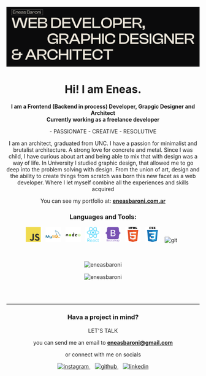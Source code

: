 ![Baner](/Banner.png)

<h1 align="center">Hi! I am Eneas.</h1>
<p align="center"><b>I am a Frontend (Backend in process) Developer, Grapgic Designer and Architect <br>Currently working as a freelance developer</b></p>

<p align="center">
- PASSIONATE
- CREATIVE
- RESOLUTIVE
</P>

<p align="center">I am an architect, graduated from UNC. I have a passion for minimalist and brutalist architecture. A strong love for concrete and metal.
Since I was child, I have curious about art and being able to mix that with design was a way of life. In University I studied graphic design, that allowed me to go deep into the problem solving with design.
From the union of art, design and the ability to create things from scratch was born this new facet as a web developer. Where I let myself combine all the experiences and skills acquired</P>

<p align="center">You can see my portfolio at: <b><a href="https://eneasbaroni.com.ar/"target="_blank" rel="noreferrer">eneasbaroni.com.ar</a></b></p>

<h3 align="center">Languages and Tools:</h3>
<p align="center">
  <img src="https://raw.githubusercontent.com/devicons/devicon/master/icons/javascript/javascript-original.svg" alt="javascript" width="40" height="40"/>&nbsp;&nbsp;
  <img src="https://raw.githubusercontent.com/devicons/devicon/master/icons/mysql/mysql-original-wordmark.svg" alt="mysql" width="40" height="40"/>&nbsp;&nbsp;
  <img src="https://raw.githubusercontent.com/devicons/devicon/master/icons/nodejs/nodejs-original-wordmark.svg" alt="nodejs" width="40" height="40"/>&nbsp;&nbsp;
  <img src="https://raw.githubusercontent.com/devicons/devicon/master/icons/react/react-original-wordmark.svg" alt="react" width="40" height="40"/>&nbsp;&nbsp;
  <img src="https://raw.githubusercontent.com/devicons/devicon/master/icons/bootstrap/bootstrap-plain-wordmark.svg" alt="bootstrap" width="40" height="40"/>&nbsp;&nbsp; 
  <img src="https://raw.githubusercontent.com/devicons/devicon/master/icons/html5/html5-original-wordmark.svg" alt="html5" width="40" height="40"/>&nbsp;&nbsp;
  <img src="https://raw.githubusercontent.com/devicons/devicon/master/icons/css3/css3-original-wordmark.svg" alt="css3" width="40" height="40"/>&nbsp;&nbsp; 
  <img src="https://www.vectorlogo.zone/logos/git-scm/git-scm-icon.svg" alt="git" width="40" height="40"/>&nbsp;&nbsp; 
</p>

<br>

<p align="center"><img align="center" src="https://github-readme-stats.vercel.app/api/top-langs?username=eneasbaroni&show_icons=false&locale=en&layout=compact" alt="eneasbaroni" /></p>

<p align="center"><img align="center" src="https://github-readme-stats.vercel.app/api?username=eneasbaroni&show_icons=false&locale=en" alt="eneasbaroni"/></p>

<br>
<br>
<hr>
<h3 align="center">Hava a project in mind?</h3>
<p align="center">LET'S TALK</p>
<p align="center">you can send me an email to <b><a className='mailme' href="mailto:eneasbaroni@gmail.com?Subject=Contacto%20desde%20web%20personal">eneasbaroni@gmail.com</a></b></p>

<p align="center">or connect with me on socials</p>
<p align="center">
  <a href="https://www.instagram.com/mr_eneas/" target="_blank" rel="noreferrer"> <img src="https://i.pinimg.com/originals/63/9b/3d/639b3dafb544d6f061fcddd2d6686ddb.png" alt="instagram" height="40"/> </a>&nbsp;&nbsp; 
  <a href="https://github.com/eneasbaroni" target="_blank" rel="noreferrer"> <img src="https://iconape.com/wp-content/png_logo_vector/github-circle-coreui-icons-v1-0-0.png" alt="github" height="40"/> </a> &nbsp;&nbsp;
  <a href="https://www.linkedin.com/in/eneasbaroni" target="_blank" rel="noreferrer"> <img src="https://cdn-icons-png.flaticon.com/512/61/61109.png" alt="linkedin" height="40"/> </a>
</p>
